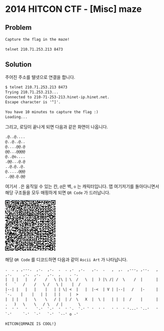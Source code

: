 # 2014 HITCON CTF - [Misc] maze
## Problem
```
Capture the flag in the maze!

telnet 210.71.253.213 8473
```

## Solution
주어진 주소를 텔넷으로 연결을 합니다.

```
$ telnet 210.71.253.213 8473
Trying 210.71.253.213...
Connected to 210-71-253-213.hinet-ip.hinet.net.
Escape character is '^]'.

You have 10 minutes to capture the flag :)
Loading...
```

그리고, 로딩이 끝나게 되면 다음과 같은 화면이 나옵니다.

```
.@..@....
@..@..@..
@....@@.@
@@...@@@@
@..@o....
.@@...@.@
..@.@..@.
@.....@@@
..@@.@.@@
```

여기서 `.`은 움직일 수 있는 칸, `@`은 벽, `o` 는 캐릭터입니다. 맵 여기저기를 돌아다니면서 해당 구조들을 모두 매핑하게 되면 `QR Code` 가 드러납니다.

![QR Code](1.PNG)

해당 `QR Code` 를 디코드하면 다음과 같이 `Ascii Art` 가 나타납니다.

```
.  . , ,---.  ,-.  ,-.  .  . ,-  ,-.   ,-.  .   ,  ,.  ,---, ,--.   ,  ,-.     ,-.  ,-.   ,-.  ,    . -. 
|  | |   |   /    /   \ |\ | \  /   \  |  ) |\ /| /  \    /  |      | (   `   /    /   \ /   \ |    |  / 
|--| |   |   |    |   | | \| <  |   |  |-<  | V | |--|   /   |-     |  `-.    |    |   | |   | |    |  > 
|  | |   |   \    \   / |  | /  \   X  |  \ |   | |  |  /    |      | .   )   \    \   / \   / |       \ 
'  ' '   '    `-'  `-'  '  ' `-  `-' ` '  ' '   ' '  ' '---' `--'   '  `-'     `-'  `-'   `-'  `--' o -'
```


`HITCON{QRMAZE IS COOL!}`
